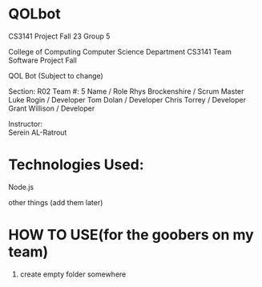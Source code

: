 # QOLbot
CS3141 Project Fall 23 Group 5

College of Computing
Computer Science Department
CS3141 Team Software Project
Fall

QOL Bot (Subject to change)

Section: R02
Team #: 5
Name / Role
Rhys Brockenshire	/ Scrum Master
Luke Rogin	/ Developer
Tom Dolan	/ Developer
Chris Torrey	/ Developer
Grant Willison	/ Developer

Instructor: 	
Serein AL-Ratrout 

# Technologies Used:
Node.js

other things (add them later)

# HOW TO USE(for the goobers on my team)
1. create empty folder somewhere

